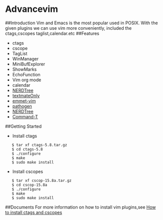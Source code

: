 Advancevim
==========
##Introduction
Vim and Emacs is the most popular used in POSIX. With the given plugins we can use vim more conveniently, included the ctags,cscopes taglist,calendar.etc
##Features
- ctags
- cscope
- TagList
- WinManager
- MiniBufExplorer
- ShowMarks
- EchoFunction
- Vim org mode
- calendar
- [NERDTree](https://github.com/scrooloose/nerdtree)
- [textmateOnly](http://snippetsemu.googlecode.com/svn/branches/textmateOnly/)
- [emmet-vim](https://github.com/mattn/emmet-vim)
- [pathogen](https://github.com/tpope/vim-pathogen)
- [NERDTree](https://github.com/scrooloose/nerdtree)
- [Command-T](https://wincent.com/products/command-t)

##Getting Started
- Install ctags
```
   $ tar xf ctags-5.8.tar.gz
   $ cd ctags-5.8
   $ ./configure
   $ make
   $ sudo make install
```
- Install cscopes
```
   $ tar xf cscop-15.8a.tar.gz
   $ cd cscop-15.8a
   $ ./configure
   $ make
   $ sudo make install
```
  
##Documents
For more information on how to install vim plugins,see
  [How to install ctags and cscopes](http://blog.csdn.net/alexanderkenndy/article/details/24042713)
